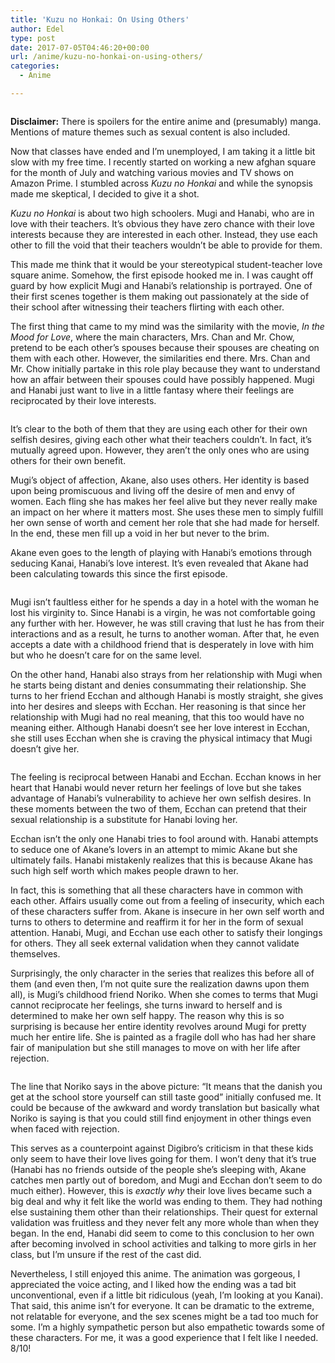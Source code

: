 ```yaml
---
title: 'Kuzu no Honkai: On Using Others'
author: Edel
type: post
date: 2017-07-05T04:46:20+00:00
url: /anime/kuzu-no-honkai-on-using-others/
categories:
  - Anime

---
```

<img data-attachment-id="527" data-permalink="http://edelgrace.me/blog/anime/kuzu-no-honkai-on-using-others/attachment/scums-wish-01/" data-orig-file="https://i1.wp.com/edelgrace.me/blog/wp-content/uploads/2017/07/scums-wish-01.png?fit=1000%2C563" data-orig-size="1000,563" data-comments-opened="1" data-image-meta="{&quot;aperture&quot;:&quot;0&quot;,&quot;credit&quot;:&quot;&quot;,&quot;camera&quot;:&quot;&quot;,&quot;caption&quot;:&quot;&quot;,&quot;created_timestamp&quot;:&quot;0&quot;,&quot;copyright&quot;:&quot;&quot;,&quot;focal_length&quot;:&quot;0&quot;,&quot;iso&quot;:&quot;0&quot;,&quot;shutter_speed&quot;:&quot;0&quot;,&quot;title&quot;:&quot;&quot;,&quot;orientation&quot;:&quot;0&quot;}" data-image-title="scums-wish-01" data-image-description="" data-medium-file="https://i1.wp.com/edelgrace.me/blog/wp-content/uploads/2017/07/scums-wish-01.png?fit=300%2C169" data-large-file="https://i1.wp.com/edelgrace.me/blog/wp-content/uploads/2017/07/scums-wish-01.png?fit=663%2C373" src="https://i1.wp.com/edelgrace.me/blog/wp-content/uploads/2017/07/scums-wish-01.png?resize=663%2C373" alt="" class="aligncenter size-full wp-image-527" srcset="https://i1.wp.com/edelgrace.me/blog/wp-content/uploads/2017/07/scums-wish-01.png?w=1000 1000w, https://i1.wp.com/edelgrace.me/blog/wp-content/uploads/2017/07/scums-wish-01.png?resize=300%2C169 300w, https://i1.wp.com/edelgrace.me/blog/wp-content/uploads/2017/07/scums-wish-01.png?resize=768%2C432 768w, https://i1.wp.com/edelgrace.me/blog/wp-content/uploads/2017/07/scums-wish-01.png?resize=982%2C553 982w, https://i1.wp.com/edelgrace.me/blog/wp-content/uploads/2017/07/scums-wish-01.png?resize=400%2C225 400w" sizes="(max-width: 663px) 100vw, 663px" data-recalc-dims="1" />

**Disclaimer:** There is spoilers for the entire anime and (presumably) manga. Mentions of mature themes such as sexual content is also included.

Now that classes have ended and I&#8217;m unemployed, I am taking it a little bit slow with my free time. I recently started on working a new afghan square for the month of July and watching various movies and TV shows on Amazon Prime. I stumbled across _Kuzu no Honkai_ and while the synopsis made me skeptical, I decided to give it a shot.

_Kuzu no Honkai_ is about two high schoolers. Mugi and Hanabi, who are in love with their teachers. It&#8217;s obvious they have zero chance with their love interests because they are interested in each other. Instead, they use each other to fill the void that their teachers wouldn&#8217;t be able to provide for them.

This made me think that it would be your stereotypical student-teacher love square anime. Somehow, the first episode hooked me in. I was caught off guard by how explicit Mugi and Hanabi&#8217;s relationship is portrayed. One of their first scenes together is them making out passionately at the side of their school after witnessing their teachers flirting with each other.

The first thing that came to my mind was the similarity with the movie, _In the Mood for Love_, where the main characters, Mrs. Chan and Mr. Chow, pretend to be each other&#8217;s spouses because their spouses are cheating on them with each other. However, the similarities end there. Mrs. Chan and Mr. Chow initially partake in this role play because they want to understand how an affair between their spouses could have possibly happened. Mugi and Hanabi just want to live in a little fantasy where their feelings are reciprocated by their love interests.

<img data-attachment-id="530" data-permalink="http://edelgrace.me/blog/anime/kuzu-no-honkai-on-using-others/attachment/scums-wish-02/" data-orig-file="https://i2.wp.com/edelgrace.me/blog/wp-content/uploads/2017/07/scums-wish-02.png?fit=1000%2C563" data-orig-size="1000,563" data-comments-opened="1" data-image-meta="{&quot;aperture&quot;:&quot;0&quot;,&quot;credit&quot;:&quot;&quot;,&quot;camera&quot;:&quot;&quot;,&quot;caption&quot;:&quot;&quot;,&quot;created_timestamp&quot;:&quot;0&quot;,&quot;copyright&quot;:&quot;&quot;,&quot;focal_length&quot;:&quot;0&quot;,&quot;iso&quot;:&quot;0&quot;,&quot;shutter_speed&quot;:&quot;0&quot;,&quot;title&quot;:&quot;&quot;,&quot;orientation&quot;:&quot;0&quot;}" data-image-title="scums-wish-02" data-image-description="" data-medium-file="https://i2.wp.com/edelgrace.me/blog/wp-content/uploads/2017/07/scums-wish-02.png?fit=300%2C169" data-large-file="https://i2.wp.com/edelgrace.me/blog/wp-content/uploads/2017/07/scums-wish-02.png?fit=663%2C373" src="https://i2.wp.com/edelgrace.me/blog/wp-content/uploads/2017/07/scums-wish-02.png?resize=663%2C373" alt="" class="aligncenter size-full wp-image-530" srcset="https://i2.wp.com/edelgrace.me/blog/wp-content/uploads/2017/07/scums-wish-02.png?w=1000 1000w, https://i2.wp.com/edelgrace.me/blog/wp-content/uploads/2017/07/scums-wish-02.png?resize=300%2C169 300w, https://i2.wp.com/edelgrace.me/blog/wp-content/uploads/2017/07/scums-wish-02.png?resize=768%2C432 768w, https://i2.wp.com/edelgrace.me/blog/wp-content/uploads/2017/07/scums-wish-02.png?resize=982%2C553 982w, https://i2.wp.com/edelgrace.me/blog/wp-content/uploads/2017/07/scums-wish-02.png?resize=400%2C225 400w" sizes="(max-width: 663px) 100vw, 663px" data-recalc-dims="1" />

It&#8217;s clear to the both of them that they are using each other for their own selfish desires, giving each other what their teachers couldn&#8217;t. In fact, it&#8217;s mutually agreed upon. However, they aren&#8217;t the only ones who are using others for their own benefit.

Mugi&#8217;s object of affection, Akane, also uses others. Her identity is based upon being promiscuous and living off the desire of men and envy of women. Each fling she has makes her feel alive but they never really make an impact on her where it matters most. She uses these men to simply fulfill her own sense of worth and cement her role that she had made for herself. In the end, these men fill up a void in her but never to the brim.

Akane even goes to the length of playing with Hanabi&#8217;s emotions through seducing Kanai, Hanabi&#8217;s love interest. It&#8217;s even revealed that Akane had been calculating towards this since the first episode.

<img data-attachment-id="538" data-permalink="http://edelgrace.me/blog/anime/kuzu-no-honkai-on-using-others/attachment/scums-wish-04/" data-orig-file="https://i1.wp.com/edelgrace.me/blog/wp-content/uploads/2017/07/scums-wish-04.png?fit=1000%2C563" data-orig-size="1000,563" data-comments-opened="1" data-image-meta="{&quot;aperture&quot;:&quot;0&quot;,&quot;credit&quot;:&quot;&quot;,&quot;camera&quot;:&quot;&quot;,&quot;caption&quot;:&quot;&quot;,&quot;created_timestamp&quot;:&quot;0&quot;,&quot;copyright&quot;:&quot;&quot;,&quot;focal_length&quot;:&quot;0&quot;,&quot;iso&quot;:&quot;0&quot;,&quot;shutter_speed&quot;:&quot;0&quot;,&quot;title&quot;:&quot;&quot;,&quot;orientation&quot;:&quot;0&quot;}" data-image-title="scums-wish-04" data-image-description="" data-medium-file="https://i1.wp.com/edelgrace.me/blog/wp-content/uploads/2017/07/scums-wish-04.png?fit=300%2C169" data-large-file="https://i1.wp.com/edelgrace.me/blog/wp-content/uploads/2017/07/scums-wish-04.png?fit=663%2C373" src="https://i1.wp.com/edelgrace.me/blog/wp-content/uploads/2017/07/scums-wish-04.png?resize=663%2C373" alt="" class="aligncenter size-full wp-image-538" srcset="https://i1.wp.com/edelgrace.me/blog/wp-content/uploads/2017/07/scums-wish-04.png?w=1000 1000w, https://i1.wp.com/edelgrace.me/blog/wp-content/uploads/2017/07/scums-wish-04.png?resize=300%2C169 300w, https://i1.wp.com/edelgrace.me/blog/wp-content/uploads/2017/07/scums-wish-04.png?resize=768%2C432 768w, https://i1.wp.com/edelgrace.me/blog/wp-content/uploads/2017/07/scums-wish-04.png?resize=982%2C553 982w, https://i1.wp.com/edelgrace.me/blog/wp-content/uploads/2017/07/scums-wish-04.png?resize=400%2C225 400w" sizes="(max-width: 663px) 100vw, 663px" data-recalc-dims="1" />

Mugi isn&#8217;t faultless either for he spends a day in a hotel with the woman he lost his virginity to. Since Hanabi is a virgin, he was not comfortable going any further with her. However, he was still craving that lust he has from their interactions and as a result, he turns to another woman. After that, he even accepts a date with a childhood friend that is desperately in love with him but who he doesn&#8217;t care for on the same level.

On the other hand, Hanabi also strays from her relationship with Mugi when he starts being distant and denies consummating their relationship. She turns to her friend Ecchan and although Hanabi is mostly straight, she gives into her desires and sleeps with Ecchan. Her reasoning is that since her relationship with Mugi had no real meaning, that this too would have no meaning either. Although Hanabi doesn&#8217;t see her love interest in Ecchan, she still uses Ecchan when she is craving the physical intimacy that Mugi doesn&#8217;t give her.

<img data-attachment-id="533" data-permalink="http://edelgrace.me/blog/anime/kuzu-no-honkai-on-using-others/attachment/scums-wish-03/" data-orig-file="https://i1.wp.com/edelgrace.me/blog/wp-content/uploads/2017/07/scums-wish-03.png?fit=1000%2C563" data-orig-size="1000,563" data-comments-opened="1" data-image-meta="{&quot;aperture&quot;:&quot;0&quot;,&quot;credit&quot;:&quot;&quot;,&quot;camera&quot;:&quot;&quot;,&quot;caption&quot;:&quot;&quot;,&quot;created_timestamp&quot;:&quot;0&quot;,&quot;copyright&quot;:&quot;&quot;,&quot;focal_length&quot;:&quot;0&quot;,&quot;iso&quot;:&quot;0&quot;,&quot;shutter_speed&quot;:&quot;0&quot;,&quot;title&quot;:&quot;&quot;,&quot;orientation&quot;:&quot;0&quot;}" data-image-title="scums-wish-03" data-image-description="" data-medium-file="https://i1.wp.com/edelgrace.me/blog/wp-content/uploads/2017/07/scums-wish-03.png?fit=300%2C169" data-large-file="https://i1.wp.com/edelgrace.me/blog/wp-content/uploads/2017/07/scums-wish-03.png?fit=663%2C373" src="https://i1.wp.com/edelgrace.me/blog/wp-content/uploads/2017/07/scums-wish-03.png?resize=663%2C373" alt="" class="aligncenter size-full wp-image-533" srcset="https://i1.wp.com/edelgrace.me/blog/wp-content/uploads/2017/07/scums-wish-03.png?w=1000 1000w, https://i1.wp.com/edelgrace.me/blog/wp-content/uploads/2017/07/scums-wish-03.png?resize=300%2C169 300w, https://i1.wp.com/edelgrace.me/blog/wp-content/uploads/2017/07/scums-wish-03.png?resize=768%2C432 768w, https://i1.wp.com/edelgrace.me/blog/wp-content/uploads/2017/07/scums-wish-03.png?resize=982%2C553 982w, https://i1.wp.com/edelgrace.me/blog/wp-content/uploads/2017/07/scums-wish-03.png?resize=400%2C225 400w" sizes="(max-width: 663px) 100vw, 663px" data-recalc-dims="1" />

The feeling is reciprocal between Hanabi and Ecchan. Ecchan knows in her heart that Hanabi would never return her feelings of love but she takes advantage of Hanabi&#8217;s vulnerability to achieve her own selfish desires. In these moments between the two of them, Ecchan can pretend that their sexual relationship is a substitute for Hanabi loving her.

Ecchan isn&#8217;t the only one Hanabi tries to fool around with. Hanabi attempts to seduce one of Akane&#8217;s lovers in an attempt to mimic Akane but she ultimately fails. Hanabi mistakenly realizes that this is because Akane has such high self worth which makes people drawn to her.

In fact, this is something that all these characters have in common with each other. Affairs usually come out from a feeling of insecurity, which each of these characters suffer from. Akane is insecure in her own self worth and turns to others to determine and reaffirm it for her in the form of sexual attention. Hanabi, Mugi, and Ecchan use each other to satisfy their longings for others. They all seek external validation when they cannot validate themselves.

Surprisingly, the only character in the series that realizes this before all of them (and even then, I&#8217;m not quite sure the realization dawns upon them all), is Mugi&#8217;s childhood friend Noriko. When she comes to terms that Mugi cannot reciprocate her feelings, she turns inward to herself and is determined to make her own self happy. The reason why this is so surprising is because her entire identity revolves around Mugi for pretty much her entire life. She is painted as a fragile doll who has had her share fair of manipulation but she still manages to move on with her life after rejection.

<img data-attachment-id="540" data-permalink="http://edelgrace.me/blog/anime/kuzu-no-honkai-on-using-others/attachment/scums-wish-05/" data-orig-file="https://i0.wp.com/edelgrace.me/blog/wp-content/uploads/2017/07/scums-wish-05.png?fit=1000%2C563" data-orig-size="1000,563" data-comments-opened="1" data-image-meta="{&quot;aperture&quot;:&quot;0&quot;,&quot;credit&quot;:&quot;&quot;,&quot;camera&quot;:&quot;&quot;,&quot;caption&quot;:&quot;&quot;,&quot;created_timestamp&quot;:&quot;0&quot;,&quot;copyright&quot;:&quot;&quot;,&quot;focal_length&quot;:&quot;0&quot;,&quot;iso&quot;:&quot;0&quot;,&quot;shutter_speed&quot;:&quot;0&quot;,&quot;title&quot;:&quot;&quot;,&quot;orientation&quot;:&quot;0&quot;}" data-image-title="scums-wish-05" data-image-description="" data-medium-file="https://i0.wp.com/edelgrace.me/blog/wp-content/uploads/2017/07/scums-wish-05.png?fit=300%2C169" data-large-file="https://i0.wp.com/edelgrace.me/blog/wp-content/uploads/2017/07/scums-wish-05.png?fit=663%2C373" src="https://i0.wp.com/edelgrace.me/blog/wp-content/uploads/2017/07/scums-wish-05.png?resize=663%2C373" alt="" class="aligncenter size-full wp-image-540" srcset="https://i0.wp.com/edelgrace.me/blog/wp-content/uploads/2017/07/scums-wish-05.png?w=1000 1000w, https://i0.wp.com/edelgrace.me/blog/wp-content/uploads/2017/07/scums-wish-05.png?resize=300%2C169 300w, https://i0.wp.com/edelgrace.me/blog/wp-content/uploads/2017/07/scums-wish-05.png?resize=768%2C432 768w, https://i0.wp.com/edelgrace.me/blog/wp-content/uploads/2017/07/scums-wish-05.png?resize=982%2C553 982w, https://i0.wp.com/edelgrace.me/blog/wp-content/uploads/2017/07/scums-wish-05.png?resize=400%2C225 400w" sizes="(max-width: 663px) 100vw, 663px" data-recalc-dims="1" />

The line that Noriko says in the above picture: &#8220;It means that the danish you get at the school store yourself can still taste good&#8221; initially confused me. It could be because of the awkward and wordy translation but basically what Noriko is saying is that you could still find enjoyment in other things even when faced with rejection. 

This serves as a counterpoint against Digibro&#8217;s criticism in that these kids only seem to have their love lives going for them. I won&#8217;t deny that it&#8217;s true (Hanabi has no friends outside of the people she&#8217;s sleeping with, Akane catches men partly out of boredom, and Mugi and Ecchan don&#8217;t seem to do much either). However, this is _exactly why_ their love lives became such a big deal and why it felt like the world was ending to them. They had nothing else sustaining them other than their relationships. Their quest for external validation was fruitless and they never felt any more whole than when they began. In the end, Hanabi did seem to come to this conclusion to her own after becoming involved in school activities and talking to more girls in her class, but I&#8217;m unsure if the rest of the cast did.

Nevertheless, I still enjoyed this anime. The animation was gorgeous, I appreciated the voice acting, and I liked how the ending was a tad bit unconventional, even if a little bit ridiculous (yeah, I&#8217;m looking at you Kanai). That said, this anime isn&#8217;t for everyone. It can be dramatic to the extreme, not relatable for everyone, and the sex scenes might be a tad too much for some. I&#8217;m a highly sympathetic person but also empathetic towards some of these characters. For me, it was a good experience that I felt like I needed. 8/10!